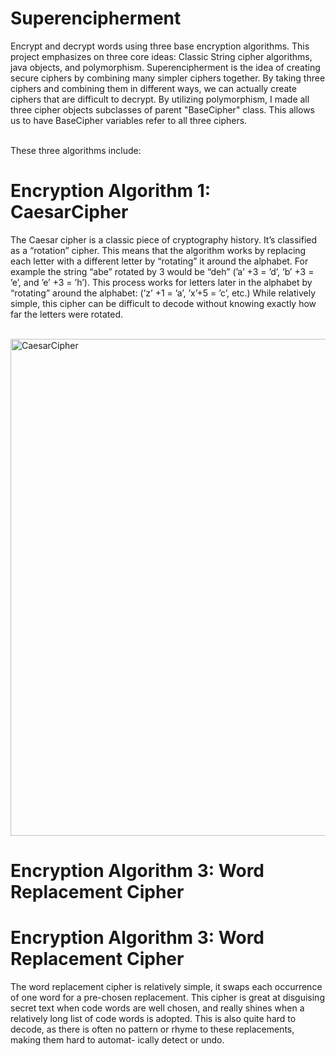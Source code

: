 # Superencipherment
Encrypt and decrypt words using three base encryption algorithms. This project emphasizes on three core ideas: Classic String cipher algorithms, java objects, and polymorphism. 
Superencipherment is the idea of creating secure ciphers by combining many simpler ciphers together. By taking three ciphers and combining them in different ways, we 
can actually create ciphers that are difficult to decrypt. By utilizing polymorphism, I made all three cipher objects subclasses of parent "BaseCipher" class. This allows
us to have BaseCipher variables refer to all three ciphers. <br />
<br/>

These three algorithms include: 


# Encryption Algorithm 1: CaesarCipher
The Caesar cipher is a classic piece of cryptography history. It’s classified as a “rotation” cipher. This means that the algorithm works by replacing each letter with a different letter by “rotating” it around the alphabet. For example the string “abe” rotated by 3 would be “deh” (’a’ +3 = ’d’, ’b’ +3 = ’e’, and ’e’ +3 = ’h’). This process works for letters later in the alphabet by “rotating” around the alphabet: (’z’ +1 = ’a’, ’x’+5 = ’c’, etc.) While relatively simple, this cipher can be difficult to decode without knowing exactly how far the letters were rotated. <br/> <br/>

<img width="795" alt="CaesarCipher" src="https://user-images.githubusercontent.com/63344458/236076140-a53b0df1-02a3-46d6-8af0-ce94aead3381.png">
<br/>

# Encryption Algorithm 3: Word Replacement Cipher 


# Encryption Algorithm 3: Word Replacement Cipher 
The word replacement cipher is relatively simple, it swaps each occurrence of one word for a pre-chosen replacement. 
This cipher is great at disguising secret text when code words are well chosen, and really shines when a relatively long list of code words is adopted. This is also quite hard to decode, as there is often no pattern or rhyme to these replacements, making them hard to automat- ically detect or undo. 

